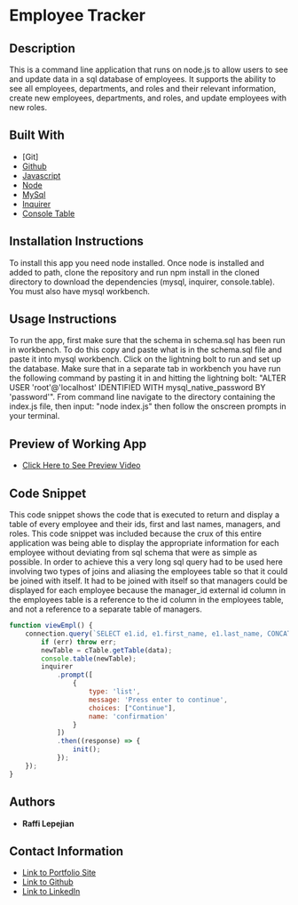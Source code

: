 # Employee Tracker

## Description
This is a command line application that runs on node.js to allow users to see and update data in a sql database of employees. It supports the ability to see all employees, departments, and roles and their relevant information, create new employees, departments, and roles, and update employees with new roles.

## Built With

* [Git]
* [Github](https://github.com/)
* [Javascript](https://www.javascript.com/)
* [Node](https://nodejs.org/en/)
* [MySql](https://www.mysql.com/)
* [Inquirer](https://www.npmjs.com/package/inquirer)
* [Console Table](https://www.npmjs.com/package/console.table)


## Installation Instructions
To install this app you need node installed. Once node is installed and added to path, clone the repository and run npm install in the cloned directory to download the dependencies (mysql, inquirer, console.table). You must also have mysql workbench. 

## Usage Instructions
To run the app, first make sure that the schema in schema.sql has been run in workbench. To do this copy and paste what is in the schema.sql file and paste it into mysql workbench. Click on the lightning bolt to run and set up the database. Make sure that in a separate tab in workbench you have run the following command by pasting it in and hitting the lightning bolt: "ALTER USER 'root'@'localhost' IDENTIFIED WITH mysql_native_password BY 'password'". From command line navigate to the directory containing the index.js file, then input: "node index.js" then follow the onscreen prompts in your terminal. 

## Preview of Working App
* [Click Here to See Preview Video](https://drive.google.com/file/d/1D1Wq-G7jFPFJwmFU3i4nUmFZRsGrN4iJ/view?usp=sharing)

## Code Snippet
This code snippet shows the code that is executed to return and display a table of every employee and their ids, first and last names, managers, and roles. This code snippet was included because the crux of this entire application was being able to display the appropriate information for each employee without deviating from sql schema that were as simple as possible. In order to achieve this a very long sql query had to be used here involving two types of joins and aliasing the employees table so that it could be joined with itself. It had to be joined with itself so that managers could be displayed for each employee because the manager_id external id column in the employees table is a reference to the id column in the employees table, and not a reference to a separate table of managers.

```javascript
function viewEmpl() {
    connection.query(`SELECT e1.id, e1.first_name, e1.last_name, CONCAT(e2.first_name, ' ', e2.last_name) AS 'Manager', r.title FROM roles as r INNER JOIN employees as e1 ON e1.role_id = r.id LEFT JOIN employees as e2 ON e1.manager_id = e2.id`, function (err, data) {
        if (err) throw err;
        newTable = cTable.getTable(data);
        console.table(newTable);
        inquirer
            .prompt([
                {
                    type: 'list',
                    message: 'Press enter to continue',
                    choices: ["Continue"],
                    name: 'confirmation'
                }
            ])
            .then((response) => {
                init();
            });
    });
}
```

## Authors

* **Raffi Lepejian** 

## Contact Information

- [Link to Portfolio Site](https://rslepejian.github.io/portfolio/)
- [Link to Github](https://github.com/rslepejian)
- [Link to LinkedIn](https://linkedin.com/in/raffi-lepejian-071876153)